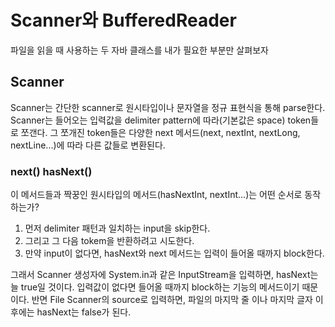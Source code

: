 # Scanner와 BufferedReader

파일을 읽을 때 사용하는 두 자바 클래스를 내가 필요한 부분만 살펴보자

## Scanner
Scanner는 간단한 scanner로 원시타입이나 문자열을 정규 표현식을 통해 parse한다. Scanner는 들어오는 입력값을 delimiter pattern에 따라(기본값은 space) token들로 쪼갠다. 그 쪼개진 token들은 다양한 next 메서드(next, nextInt, nextLong, nextLine...)에 따라 다른 값들로 변환된다.

### next() hasNext()
이 메서드들과 짝꿍인 원시타입의 메서드(hasNextInt, nextInt...)는 어떤 순서로 동작하는가?

1. 먼저 delimiter 패턴과 일치하는 input을 skip한다.
2. 그리고 그 다음 tokem을 반환하려고 시도한다.
3. 만약 input이 없다면, hasNext와 next 메서드는 입력이 들어올 때까지 block한다. 

그래서 Scanner 생성자에 System.in과 같은 InputStream을 입력하면, hasNext는 늘 true일 것이다. 입력값이 없다면 들어올 때까지 block하는 기능의 메서드이기 때문이다. 반면 File Scanner의 source로 입력하면, 파일의 마지막 줄 이나 마지막 글자 이후에는 hasNext는 false가 된다.